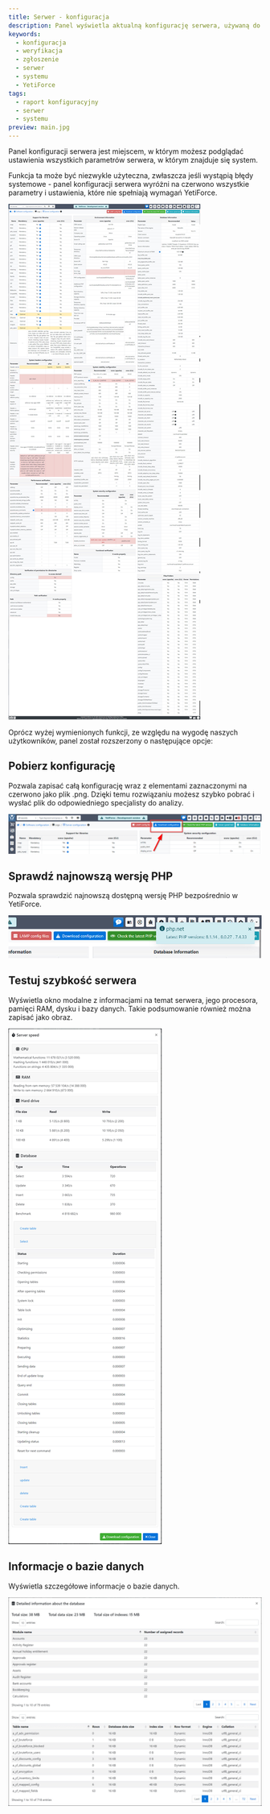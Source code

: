 ```yaml
---
title: Serwer - konfiguracja
description: Panel wyświetla aktualną konfigurację serwera, używaną do weryfikacji, czy najważniejsze ustawienia serwera są zgodne z zalecanymi.
keywords:
  - konfiguracja
  - weryfikacja
  - zgłoszenie
  - serwer
  - systemu
  - YetiForce
tags:
  - raport konfiguracyjny
  - serwer
  - systemu
preview: main.jpg
---
```


Panel konfiguracji serwera jest miejscem, w którym możesz podglądać ustawienia wszystkich parametrów serwera, w którym znajduje się system.

Funkcja ta może być niezwykle użyteczna, zwłaszcza jeśli wystąpią błędy systemowe - panel konfiguracji serwera wyróżni na czerwono wszystkie parametry i ustawienia, które nie spełniają wymagań YetiForce.

![raport konfiguracyjny](main.jpg)

Oprócz wyżej wymienionych funkcji, ze względu na wygodę naszych użytkowników, panel został rozszerzony o następujące opcje:

## Pobierz konfigurację

Pozwala zapisać całą konfigurację wraz z elementami zaznaczonymi na czerwono jako plik .png. Dzięki temu rozwiązaniu możesz szybko pobrać i wysłać plik do odpowiedniego specjalisty do analizy.

![Pobierz konfigurację](download-config.png)

## Sprawdź najnowszą wersję PHP

Pozwala sprawdzić najnowszą dostępną wersję PHP bezpośrednio w YetiForce.

![Sprawdź najnowszą wersję PHP](last-php.jpg)

## Testuj szybkość serwera

Wyświetla okno modalne z informacjami na temat serwera, jego procesora, pamięci RAM, dysku i bazy danych. Takie podsumowanie również można zapisać jako obraz.

![Testuj szybkość serwera](server-speed.jpg)

## Informacje o bazie danych

Wyświetla szczegółowe informacje o bazie danych.

![Informacje o bazie danych](db.jpg)
